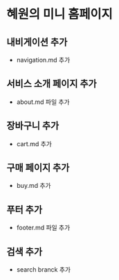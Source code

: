 # 혜원의 미니 홈페이지

## 내비게이션 추가
- navigation.md 추가

## 서비스 소개 페이지 추가
- about.md 파일 추가

## 장바구니 추가
- cart.md 추가

## 구매 페이지 추가
- buy.md 추가

## 푸터 추가
- footer.md 파일 추가

## 검색 추가
- search branck 추가